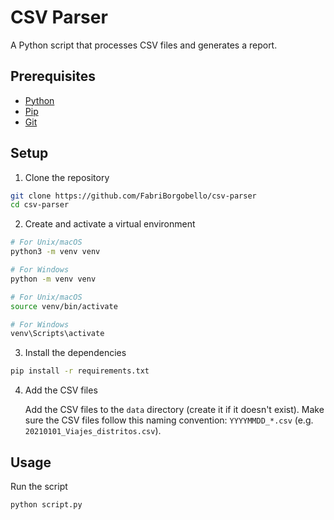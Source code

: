 # CSV Parser

A Python script that processes CSV files and generates a report.

## Prerequisites

- [Python](https://www.python.org/)
- [Pip](https://pypi.org/project/pip/)
- [Git](https://git-scm.com/)

## Setup

1. Clone the repository

```bash
git clone https://github.com/FabriBorgobello/csv-parser
cd csv-parser
```

2. Create and activate a virtual environment

```bash
# For Unix/macOS
python3 -m venv venv

# For Windows
python -m venv venv
```

```bash
# For Unix/macOS
source venv/bin/activate

# For Windows
venv\Scripts\activate
```

3. Install the dependencies

```bash
pip install -r requirements.txt
```

4. Add the CSV files

   Add the CSV files to the `data` directory (create it if it doesn't exist). Make sure the CSV files follow this naming convention: `YYYYMMDD_*.csv` (e.g. `20210101_Viajes_distritos.csv`).

## Usage

Run the script

```bash
python script.py
```
